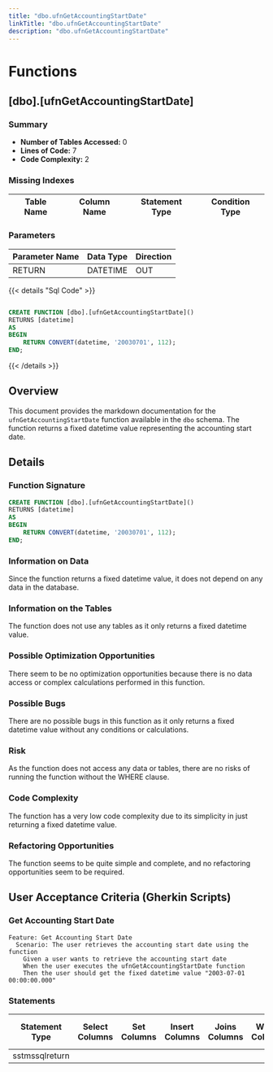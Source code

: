 ```yaml
---
title: "dbo.ufnGetAccountingStartDate"
linkTitle: "dbo.ufnGetAccountingStartDate"
description: "dbo.ufnGetAccountingStartDate"
---
```


# Functions

## [dbo].[ufnGetAccountingStartDate]
### Summary


- **Number of Tables Accessed:** 0
- **Lines of Code:** 7
- **Code Complexity:** 2
### Missing Indexes

| Table Name | Column Name | Statement Type | Condition Type |
|---|---|---|---|


### Parameters

| Parameter Name | Data Type | Direction |
|---|---|---|
| RETURN | DATETIME | OUT |

{{< details "Sql Code" >}}
```sql

CREATE FUNCTION [dbo].[ufnGetAccountingStartDate]()
RETURNS [datetime] 
AS 
BEGIN
    RETURN CONVERT(datetime, '20030701', 112);
END;

```
{{< /details >}}
## Overview
This document provides the markdown documentation for the `ufnGetAccountingStartDate` function available in the `dbo` schema. The function returns a fixed datetime value representing the accounting start date.

## Details

### Function Signature
```sql
CREATE FUNCTION [dbo].[ufnGetAccountingStartDate]()
RETURNS [datetime]
AS
BEGIN
    RETURN CONVERT(datetime, '20030701', 112);
END;
```

### Information on Data
Since the function returns a fixed datetime value, it does not depend on any data in the database.

### Information on the Tables
The function does not use any tables as it only returns a fixed datetime value.

### Possible Optimization Opportunities
There seem to be no optimization opportunities because there is no data access or complex calculations performed in this function.

### Possible Bugs
There are no possible bugs in this function as it only returns a fixed datetime value without any conditions or calculations.

### Risk
As the function does not access any data or tables, there are no risks of running the function without the WHERE clause.

### Code Complexity
The function has a very low code complexity due to its simplicity in just returning a fixed datetime value.

### Refactoring Opportunities
The function seems to be quite simple and complete, and no refactoring opportunities seem to be required.

## User Acceptance Criteria (Gherkin Scripts)

### Get Accounting Start Date
```gherkin
Feature: Get Accounting Start Date
  Scenario: The user retrieves the accounting start date using the function
    Given a user wants to retrieve the accounting start date
    When the user executes the ufnGetAccountingStartDate function
    Then the user should get the fixed datetime value "2003-07-01 00:00:00.000"
```
### Statements

| Statement Type | Select Columns | Set Columns | Insert Columns | Joins Columns | Where Columns | Order By Columns | Group By Columns | Having Columns | Table Name |
|---|---|---|---|---|---|---|---|---|---|
| sstmssqlreturn |  |  |  |  |  |  |  |  |  |

